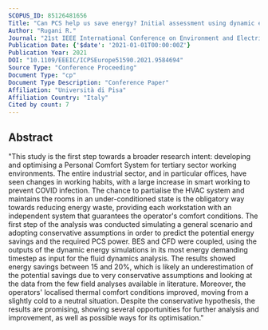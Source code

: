 ```yaml
---
SCOPUS_ID: 85126481656
Title: "Can PCS help us save energy? Initial assessment using dynamic energy and CFD analyses"
Author: "Rugani R."
Journal: "21st IEEE International Conference on Environment and Electrical Engineering and 2021 5th IEEE Industrial and Commercial Power System Europe, EEEIC / I and CPS Europe 2021 - Proceedings"
Publication Date: {'$date': '2021-01-01T00:00:00Z'}
Publication Year: 2021
DOI: "10.1109/EEEIC/ICPSEurope51590.2021.9584694"
Source Type: "Conference Proceeding"
Document Type: "cp"
Document Type Description: "Conference Paper"
Affiliation: "Università di Pisa"
Affiliation Country: "Italy"
Cited by count: 7
---
```


## Abstract
"This study is the first step towards a broader research intent: developing and optimising a Personal Comfort System for tertiary sector working environments. The entire industrial sector, and in particular offices, have seen changes in working habits, with a large increase in smart working to prevent COVID infection. The chance to partialise the HVAC system and maintains the rooms in an under-conditioned state is the obligatory way towards reducing energy waste, providing each workstation with an independent system that guarantees the operator's comfort conditions. The first step of the analysis was conducted simulating a general scenario and adopting conservative assumptions in order to predict the potential energy savings and the required PCS power. BES and CFD were coupled, using the outputs of the dynamic energy simulations in its most energy demanding timestep as input for the fluid dynamics analysis. The results showed energy savings between 15 and 20%, which is likely an underestimation of the potential savings due to very conservative assumptions and looking at the data from the few field analyses available in literature. Moreover, the operators' localised thermal comfort conditions improved, moving from a slightly cold to a neutral situation. Despite the conservative hypothesis, the results are promising, showing several opportunities for further analysis and improvement, as well as possible ways for its optimisation."
